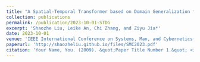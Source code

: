 ```yaml
---
title: "A Spatial-Temporal Transformer based on Domain Generalization for Motor Imagery Classification"
collection: publications
permalink: /publication/2023-10-01-STDG
excerpt: 'Shaozhe Liu, Leike An, Chi Zhang, and Ziyu Jia*'
date: 2023-10-01
venue: 'IEEE International Conference on Systems, Man, and Cybernetics(<span style=" color: red;">SMC, CCF-C</span>)'
paperurl: 'http://shaozheliu.github.io/files/SMC2023.pdf'
citation: 'Your Name, You. (2009). &quot;Paper Title Number 1.&quot; <i>Journal 1</i>. 1(1).'
---
```


